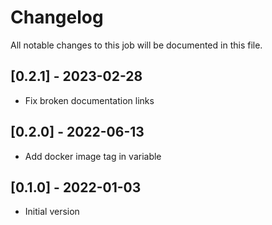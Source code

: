 # Changelog
All notable changes to this job will be documented in this file.

## [0.2.1] - 2023-02-28
* Fix broken documentation links

## [0.2.0] - 2022-06-13
* Add docker image tag in variable 

## [0.1.0] - 2022-01-03
* Initial version